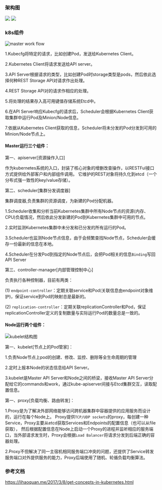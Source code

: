### 架构图
![](https://raw.githubusercontent.com/hapiman/gorice/master/k8s/structure.png)
![](https://raw.githubusercontent.com/hapiman/gorice/master/k8s/structure2.png)


### k8s组件

![master work flow](https://raw.githubusercontent.com/hapiman/gorice/master/k8s/master.png)

1.Kubecfg将特定的请求，比如创建Pod，发送给Kubernetes Client。

2.Kubernetes Client将请求发送给API server。

3.API Server根据请求的类型，比如创建Pod时storage类型是pods，然后依此选择何种REST Storage API对请求作出处理。

4.REST Storage API对的请求作相应的处理。

5.将处理的结果存入高可用键值存储系统Etcd中。

6.在API Server响应Kubecfg的请求后，Scheduler会根据Kubernetes Client获取集群中运行Pod及Minion/Node信息。

7.依据从Kubernetes Client获取的信息，Scheduler将未分发的Pod分发到可用的Minion/Node节点上。

#### Master运行三个组件：

第一、apiserver[资源操作入口]

作为kubernetes系统的入口，封装了核心对象的增删改查操作，以RESTFul接口方式提供给外部客户和内部组件调用。
它维护的REST对象将持久化到etcd（一个分布式强一致性的key/value存储）。

第二、scheduler[集群分发调度器]

集群调度器,负责集群的资源调度，为新建的Pod分配机器。

1.Scheduler收集和分析当前Kubernetes集群中所有Node节点的资源(内存、CPU)负载情况，然后依此分发新建的Pod到Kubernetes集群中可用的节点。

2.实时监测Kubernetes集群中未分发和已分发的所有运行的Pod。

3.Scheduler也监测Node节点信息，由于会频繁查找Node节点，Scheduler会缓存一份最新的信息在本地。

4.Scheduler在分发Pod到指定的Node节点后，会把Pod相关的信息`Binding`写回API Server

第三、controller-manager[内部管理控制中心]

负责执行各种控制器，目前有两类：

(1) `endpoint-controller`：定期关联service和Pod(关联信息由endpoint对象维护)，保证service到Pod的映射总是最新的。

(2) `replication-controller`：定期关联replicationController和Pod，保证replicationController定义的复制数量与实际运行Pod的数量总是一致的。

#### Node运行两个组件：

![kubelet结构图](https://raw.githubusercontent.com/hapiman/gorice/master/k8s/node.png)

第一、kubelet[节点上的Pod管家]：

1.负责Node节点上pod的创建、修改、监控、删除等全生命周期的管理

2.定时上报本Node的状态信息给API Server。

3.kubelet是Master API Server和Node之间的桥梁，接收Master API Server分配给它的commands和work，通过kube-apiserver间接与Etcd集群交互，读取配置信息。

第一、proxy[负载均衡、路由转发]：

1.Proxy是为了解决外部网络能够访问跨机器集群中容器提供的应用服务而设计的，运行在每个Node上。
Proxy提供`TCP/UDP sockets`的proxy，每创建一种Service，Proxy主要从etcd获取Services和Endpoints的配置信息（也可以从file获取），
然后根据配置信息在Node上启动一个Proxy的进程并监听相应的服务端口，当外部请求发生时，Proxy会根据`Load Balancer`将请求分发到后端正确的容器处理。

2.Proxy不但解决了同一主宿机相同服务端口冲突的问题，还提供了Service转发服务端口对外提供服务的能力，Proxy后端使用了随机、轮循负载均衡算法。

### 参考文档

https://lihaoquan.me/2017/3/8/get-concepts-in-kubernetes.html
